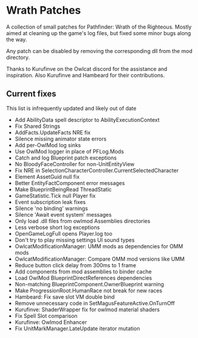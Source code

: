 # Wrath Patches

A collection of small patches for Pathfinder: Wrath of the Righteous. Mostly aimed at cleaning up the
game's log files, but fixed some minor bugs along the way.

Any patch can be disabled by removing the corresponding dll from the mod directory.

Thanks to Kurufinve on the Owlcat discord for the assistance and inspiration. Also Kurufinve and Hambeard for their contributions.

## Current fixes

This list is infrequently updated and likely out of date

- Add AbilityData spell descriptor to AbilityExecutionContext
- Fix Shared Strings
- AddFacts.UpdateFacts NRE fix
- Silence missing animator state errors
- Add per-OwlMod log sinks
- Use OwlMod logger in place of PFLog.Mods
- Catch and log Blueprint patch exceptions
- No BloodyFaceController for non-UnitEntityView
- Fix NRE in SelectionCharacterController.CurrentSelectedCharacter
- Element AssetGuid null fix
- Better EntityFactComponent error messages
- Make BlueprintBeingRead ThreadStatic
- GameStatistic.Tick null Player fix
- Event subscription leak fixes
- Silence 'no binding' warnings
- Silence 'Await event system' messages
- Only load .dll files from owlmod Assemblies directories
- Less verbose short log exceptions
- OpenGameLogFull opens Player.log too
- Don't try to play missing settings UI sound types
- OwlcatModificationManager: UMM mods as dependencies for OMM mods
- OwlcatModificationManager: Compare OMM mod versions like UMM
- Reduce button click delay from 300ms to 1 frame
- Add components from mod assemblies to binder cache
- Load OwlMod BlueprintDirectReferences dependencies
- Non-matching BlueprintComponent.OwnerBlueprint warning
- Make ProgressionRoot.HumanRace not break for new races
- Hambeard: Fix save slot VM double bind
- Remove unnecessary code in SetMagusFeatureActive.OnTurnOff
- Kurufinve: ShaderWrapper fix for owlmod material shaders
- Fix Spell Slot comparison
- Kurufinve: Owlmod Enhancer
- Fix UnitMarkManager.LateUpdate iterator mutation
